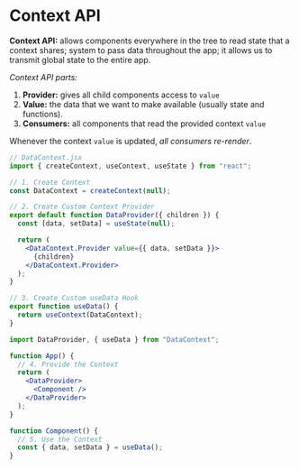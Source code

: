# Context API

**Context API:** allows components everywhere in the tree to read state that a context shares; system to pass data throughout the app; it allows us to transmit global state to the entire app.

_Context API parts:_

1. **Provider:** gives all child components access to `value`
2. **Value:** the data that we want to make available (usually state and functions).
3. **Consumers:** all components that read the provided context `value`

Whenever the context `value` is updated, _all consumers re-render_.

```jsx
// DataContext.jsx
import { createContext, useContext, useState } from "react";

// 1. Create Context
const DataContext = createContext(null);

// 2. Create Custom Context Provider
export default function DataProvider({ children }) {
  const [data, setData] = useState(null);

  return (
    <DataContext.Provider value={{ data, setData }}>
      {children}
    </DataContext.Provider>
  );
}

// 3. Create Custom useData Hook
export function useData() {
  return useContext(DataContext);
}
```

```jsx
import DataProvider, { useData } from "DataContext";

function App() {
  // 4. Provide the Context
  return (
    <DataProvider>
      <Component />
    </DataProvider>
  );
}

function Component() {
  // 5. Use the Context
  const { data, setData } = useData();
}
```
